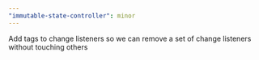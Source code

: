 ```yaml
---
"immutable-state-controller": minor
---
```


Add tags to change listeners so we can remove a set of change listeners without touching others
